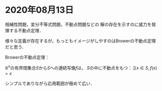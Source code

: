 # 2020年08月13日 


相補性問題，変分不等式問題，不動点問題などの
解の存在を示すのに威力を発揮する不動点定理．


様々な定義が存在するが，もっともイメージがしやすのはBrowerの不動点定理だと思う．




Browerの不動点定理：

$\mathbb{R}^{n}$の有界閉集合$S$から$S$への連続写像$f$は，
$S$の中に不動点をもつ：$\exists x \in S, f(x)=x$



シンプルでありながら応用範囲が極めて広い．